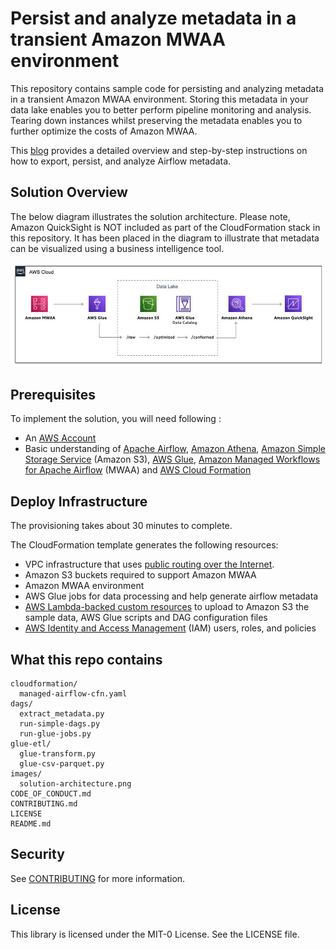 # Persist and analyze metadata in a transient Amazon MWAA environment

This repository contains sample code for persisting and analyzing metadata in a transient Amazon MWAA environment. Storing this metadata in your data lake enables you to better perform pipeline monitoring and analysis. Tearing down instances whilst preserving the metadata enables you to further optimize the costs of Amazon MWAA.

This [blog](https://github.com/aws-samples/amazon-mwaa-extract-metadata) provides a detailed overview and step-by-step instructions on how to export, persist, and analyze Airflow metadata. 

## Solution Overview

The below diagram illustrates the solution architecture. Please note, Amazon QuickSight is NOT included as part of the CloudFormation stack in this repository. It has been placed in the diagram to illustrate that metadata can be visualized using a business intelligence tool.

![Figure 1 - Solution Architecture](/images/solution-architecture.png)


## Prerequisites

To implement the solution, you will need following :
- An [AWS Account](https://aws.amazon.com/premiumsupport/knowledge-center/create-and-activate-aws-account/)
- Basic understanding of [Apache Airflow](https://airflow.apache.org/), [Amazon Athena](https://aws.amazon.com/athena/?whats-new-cards.sort-by=item.additionalFields.postDateTime&whats-new-cards.sort-order=desc), [Amazon Simple Storage Service](https://aws.amazon.com/s3/) (Amazon S3), [AWS Glue](https://aws.amazon.com/glue/), [Amazon Managed Workflows for Apache Airflow](https://aws.amazon.com/managed-workflows-for-apache-airflow/) (MWAA) and [AWS Cloud Formation](https://aws.amazon.com/cloudformation/)

## Deploy Infrastructure

The provisioning takes about 30 minutes to complete. 

The CloudFormation template generates the following resources:
- VPC infrastructure that uses [public routing over the Internet](https://docs.aws.amazon.com/mwaa/latest/userguide/networking-about.html#networking-about-overview-public).
- Amazon S3 buckets required to support Amazon MWAA
- Amazon MWAA environment
- AWS Glue jobs for data processing and help generate airflow metadata
- [AWS Lambda-backed custom resources](https://docs.aws.amazon.com/AWSCloudFormation/latest/UserGuide/template-custom-resources-lambda.html) to upload to Amazon S3 the sample data, AWS Glue scripts and DAG configuration files
- [AWS Identity and Access Management](https://aws.amazon.com/iam/) (IAM) users, roles, and policies


## What this repo contains

```
cloudformation/
  managed-airflow-cfn.yaml
dags/	
  extract_metadata.py
  run-simple-dags.py
  run-glue-jobs.py
glue-etl/
  glue-transform.py
  glue-csv-parquet.py
images/
  solution-architecture.png
CODE_OF_CONDUCT.md
CONTRIBUTING.md
LICENSE
README.md
```

## Security

See [CONTRIBUTING](CONTRIBUTING.md#security-issue-notifications) for more information.

## License

This library is licensed under the MIT-0 License. See the LICENSE file.


